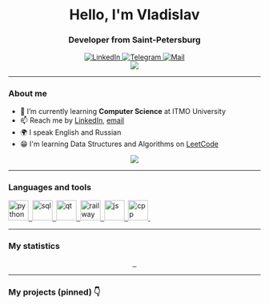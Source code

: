 <div id="header" align="center">
    <h1>Hello, I'm  Vladislav </h1>
    <h3>Developer from Saint-Petersburg</h3>
</div>

<div id="socials" align="center">
  <a href="https://www.linkedin.com/in/vladislav-bordiug/">
    <img src="https://img.shields.io/badge/LinkedIn-blue?style=for-the-badge&logo=linkedin&logoColor=white" alt="LinkedIn"/>
  </a>
  <a href="https://t.me/vlad_bordiug">
    <img src="https://img.shields.io/badge/Telegram-blue?style=for-the-badge&logo=telegram&logoColor=white" alt="Telegram"/>
  </a>
  <a href="mailto:vladislav.bordioug@gmail.com">
    <img src="https://img.shields.io/badge/-Email-red?style=for-the-badge&logo=gmail&logoColor=white" alt="Mail">
  </a>
</div>

<div id="info" align="center">
<a href="https://github.com/vladislav-bordiug">
    <img src="https://github-stats-alpha.vercel.app/api?username=vladislav-bordiug&cc=ffffff&tc=434d58&ic=4c71f2&bc=e4e2e2">
</a>
</div>

---

### About me
- 🌱 I’m currently learning **Computer Science** at ITMO University
- 📫 Reach me by [LinkedIn](https://www.linkedin.com/in/vladislav-bordiug/), [email](mailto:vladislav.bordioug@gmail.com)
- 🌍 I speak English and Russian
- :grin: I'm learning Data Structures and Algorithms on [LeetCode](https://leetcode.com/vladislav-bordiug/)

<div id="leetcode" align="center">
<a href="https://github.com/vladislav-bordiug">
    <img src="https://leetcard.jacoblin.cool/vladislav-bordiug?theme=light&font=Zen%20Kurenaido&ext=heatmap">
</a>
</div>

---

### Languages and tools

<a href="https://github.com/vladislav-bordiug">
<img src="https://cdn.jsdelivr.net/gh/devicons/devicon@latest/icons/python/python-original.svg" title="python" width="40" height="40"/>&nbsp;
</a>
<a href="https://github.com/vladislav-bordiug">
<img src="https://cdn.jsdelivr.net/gh/devicons/devicon/icons/postgresql/postgresql-original.svg" title="sql" width="40" height="40"/>&nbsp;
</a>
<a href="https://github.com/vladislav-bordiug">
<img src="https://cdn.jsdelivr.net/gh/devicons/devicon@latest/icons/qt/qt-original.svg" title="qt" width="40" height="40"/>&nbsp;
</a>
<a href="https://github.com/vladislav-bordiug">
<img src="https://railway.app/brand/logo-dark.png" title="railway" width="40" height="40"/>&nbsp;
</a>
<a href="https://github.com/vladislav-bordiug">
<img src="https://cdn.jsdelivr.net/gh/devicons/devicon/icons/javascript/javascript-original.svg" title="js" width="40" height="40"/>&nbsp;
</a>
<a href="https://github.com/vladislav-bordiug">
<img src="https://cdn.jsdelivr.net/gh/devicons/devicon@latest/icons/cplusplus/cplusplus-original.svg" title="cpp" width="40" height="40"/>&nbsp;
</a>

---

### My statistics

<div id="stat" align="center">
    <a href="https://github.com/vladislav-bordiug">
    <img src="https://github-profile-summary-cards.vercel.app/api/cards/stats?username=vladislav-bordiug&theme=default" alt=""/>
    </a>
    <a href="https://github.com/vladislav-bordiug">
    <img src="https://github-profile-summary-cards.vercel.app/api/cards/repos-per-language?username=vladislav-bordiug&theme=default" alt=""/>
    </a>
    <a href="https://github.com/vladislav-bordiug">
    <img src="https://github-profile-summary-cards.vercel.app/api/cards/profile-details?username=vladislav-bordiug&theme=default" alt=""/>
    </a>
</div>

---

### My projects (pinned) :point_down:
